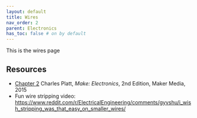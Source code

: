 ```yaml
---
layout: default
title: Wires
nav_order: 2
parent: Electronics
has_toc: false # on by default
---
```

This is the wires page

## Resources
- [Chapter 2](https://learning.oreilly.com/library/view/make-electronics-2nd/9781680450255/ch02.html#SECTION_TWO) Charles Platt, *Make: Electronics*, 2nd Edition, Maker Media, 2015 
- Fun wire stripping video: https://www.reddit.com/r/ElectricalEngineering/comments/gyvshu/i_wish_stripping_was_that_easy_on_smaller_wires/